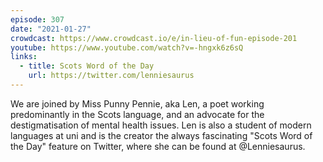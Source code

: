```yaml
---
episode: 307
date: "2021-01-27"
crowdcast: https://www.crowdcast.io/e/in-lieu-of-fun-episode-201
youtube: https://www.youtube.com/watch?v=-hngxk6z6sQ
links:
  - title: Scots Word of the Day
    url: https://twitter.com/lenniesaurus
---
```

We are joined by Miss Punny Pennie, aka Len, a poet working predominantly in
the Scots language, and an advocate for the destigmatisation of mental health
issues. Len is also a student of modern languages at uni and is the creator the
always fascinating "Scots Word of the Day" feature on Twitter, where she can be
found at @Lenniesaurus.
